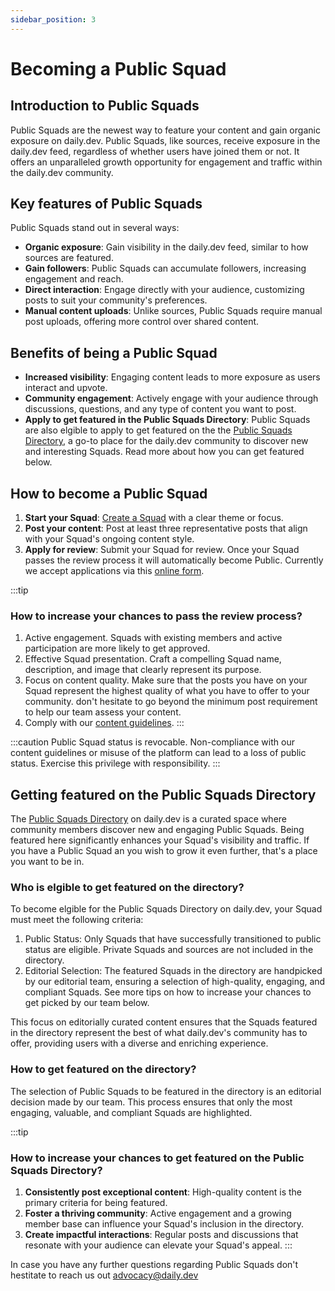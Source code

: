 ```yaml
---
sidebar_position: 3
---
```


# Becoming a Public Squad

## Introduction to Public Squads

Public Squads are the newest way to feature your content and gain organic exposure on daily.dev. Public Squads, like sources, receive exposure in the daily.dev feed, regardless of whether users have joined them or not. It offers an unparalleled growth opportunity for engagement and traffic within the daily.dev community. 

## Key features of Public Squads

Public Squads stand out in several ways:

* **Organic exposure**: Gain visibility in the daily.dev feed, similar to how sources are featured.
* **Gain followers**: Public Squads can accumulate followers, increasing engagement and reach.
* **Direct interaction**: Engage directly with your audience, customizing posts to suit your community's preferences.
* **Manual content uploads**: Unlike sources, Public Squads require manual post uploads, offering more control over shared content.

## Benefits of being a Public Squad

* **Increased visibility**: Engaging content leads to more exposure as users interact and upvote.
* **Community engagement**: Actively engage with your audience through discussions, questions, and any type of content you want to post.
* **Apply to get featured in the Public Squads Directory**: Public Squads are also elgible to apply to get featured on the the [Public Squads Directory](https://app.daily.dev/squads), a go-to place for the daily.dev community to discover new and interesting Squads. Read more about how you can get featured below. 

## How to become a Public Squad

1. **Start your Squad**: [Create a Squad](https://app.daily.dev/squads/new) with a clear theme or focus.
2. **Post your content**: Post at least three representative posts that align with your Squad's ongoing content style.
3. **Apply for review**: Submit your Squad for review. Once your Squad passes the review process it will automatically become Public. Currently we accept applications via this [online form](https://it057218.typeform.com/Publicsquads).

:::tip
### How to increase your chances to pass the review process?

1. Active engagement. Squads with existing members and active participation are more likely to get approved.
2. Effective Squad presentation. Craft a compelling Squad name, description, and image that clearly represent its purpose.
3. Focus on content quality. Make sure that the posts you have on your Squad represent the highest quality of what you have to offer to your community. don't hesitate to go beyond the minimum post requirement to help our team assess your content. 
4. Comply with our [content guidelines](../for-content-creators/content-guidelines.md).
:::

:::caution
Public Squad status is revocable. Non-compliance with our content guidelines or misuse of the platform can lead to a loss of public status. Exercise this privilege with responsibility.
:::

## Getting featured on the Public Squads Directory

The [Public Squads Directory](https://app.daily.dev/squads) on daily.dev is a curated space where community members discover new and engaging Public Squads. Being featured here significantly enhances your Squad's visibility and traffic. If you have a Public Squad an you wish to grow it even further, that's a place you want to be in. 

### Who is elgible to get featured on the directory?

To become elgible for the Public Squads Directory on daily.dev, your Squad must meet the following criteria:

1. Public Status: Only Squads that have successfully transitioned to public status are eligible. Private Squads and sources are not included in the directory.
2. Editorial Selection: The featured Squads in the directory are handpicked by our editorial team, ensuring a selection of high-quality, engaging, and compliant Squads. See more tips on how to increase your chances to get picked by our team below.

This focus on editorially curated content ensures that the Squads featured in the directory represent the best of what daily.dev's community has to offer, providing users with a diverse and enriching experience.

### How to get featured on the directory?

The selection of Public Squads to be featured in the directory is an editorial decision made by our team. This process ensures that only the most engaging, valuable, and compliant Squads are highlighted.

:::tip
### How to increase your chances to get featured on the Public Squads Directory?

1. **Consistently post exceptional content**: High-quality content is the primary criteria for being featured.
2. **Foster a thriving community**: Active engagement and a growing member base can influence your Squad's inclusion in the directory.
3. **Create impactful interactions**: Regular posts and discussions that resonate with your audience can elevate your Squad's appeal.
:::

In case you have any further questions regarding Public Squads don't hestitate to reach us out advocacy@daily.dev
